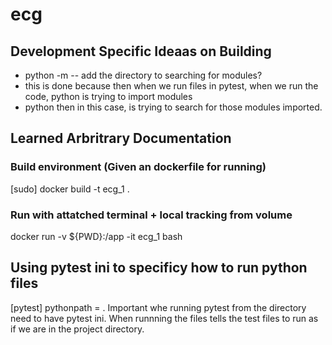 # ecg




## Development Specific Ideaas on Building
- python -m -- add the directory to searching for modules? 
- this is done because then when we run files in pytest, when we run the code, python is trying to import modules
- python then in this case, is trying to search for those modules imported.



## Learned Arbritrary Documentation



### Build environment (Given an dockerfile for running)
[sudo] docker build -t ecg_1 .




### Run with attatched terminal + local tracking from volume
docker run -v ${PWD}:/app -it ecg_1 bash



## Using pytest ini to specificy how to run python files 


[pytest]
pythonpath = . 
Important whe running pytest from the directory need to have pytest ini. 
When runnning the files tells the test files to run as if we are in the project directory. 
